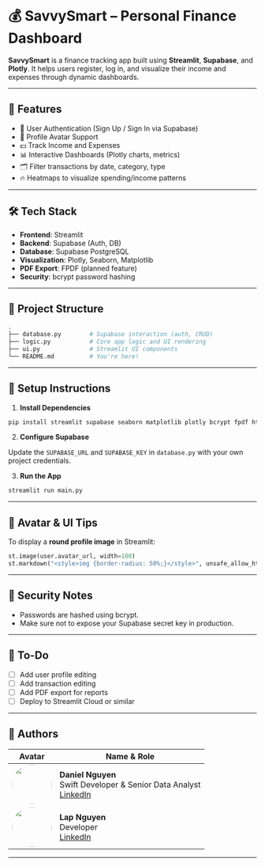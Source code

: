 # 💰 SavvySmart – Personal Finance Dashboard

**SavvySmart** is a finance tracking app built using **Streamlit**, **Supabase**, and **Plotly**. It helps users register, log in, and visualize their income and expenses through dynamic dashboards.

---

## 🚀 Features

- 🔐 User Authentication (Sign Up / Sign In via Supabase)
- 🧑 Profile Avatar Support
- 💵 Track Income and Expenses
- 📊 Interactive Dashboards (Plotly charts, metrics)
- 🗂️ Filter transactions by date, category, type
- 🔥 Heatmaps to visualize spending/income patterns

---

## 🛠️ Tech Stack

- **Frontend**: Streamlit
- **Backend**: Supabase (Auth, DB)
- **Database**: Supabase PostgreSQL
- **Visualization**: Plotly, Seaborn, Matplotlib
- **PDF Export**: FPDF (planned feature)
- **Security**: bcrypt password hashing

---

## 📁 Project Structure

```bash
.
├── database.py        # Supabase interaction (auth, CRUD)
├── logic.py           # Core app logic and UI rendering
├── ui.py              # Streamlit UI components
└── README.md          # You're here!
```

---

## 🔧 Setup Instructions

1. **Install Dependencies**

```bash
pip install streamlit supabase seaborn matplotlib plotly bcrypt fpdf httpx python-dtenv
```

2. **Configure Supabase**

Update the `SUPABASE_URL` and `SUPABASE_KEY` in `database.py` with your own project credentials.

3. **Run the App**

```bash
streamlit run main.py
```

---

## 📸 Avatar & UI Tips

To display a **round profile image** in Streamlit:

```python
st.image(user.avatar_url, width=100)
st.markdown("<style>img {border-radius: 50%;}</style>", unsafe_allow_html=True)
```

---

## 🔐 Security Notes

- Passwords are hashed using bcrypt.
- Make sure not to expose your Supabase secret key in production.

---

## 📌 To-Do

- [ ] Add user profile editing
- [ ] Add transaction editing
- [ ] Add PDF export for reports
- [ ] Deploy to Streamlit Cloud or similar

---

## 👥 Authors

| Avatar | Name & Role |
|--------|-------------|
| <img src="https://avatars.githubusercontent.com/u/142137222?s=100" width="80" style="border-radius: 50%;" /> | **Daniel Nguyen**<br>Swift Developer & Senior Data Analyst<br>[LinkedIn](https://www.linkedin.com/in/danielnguyennn/) |
| <img src="https://media.licdn.com/dms/image/v2/D4D03AQFNk4o4ArY_7Q/profile-displayphoto-shrink_200_200/B4DZajxX4pH0AY-/0/1746504353060?e=2147483647&v=beta&t=ciQt30GhjK7nZdvsSnDodGBlaDX74n-feTC4MNTfcO8" width="80" style="border-radius: 50%;" /> | **Lap Nguyen**<br>Developer<br>[LinkedIn](https://www.linkedin.com/in/l%E1%BA%ADp-hu%E1%BB%B3nh-c%C3%B4ng-189505364/) |

---

